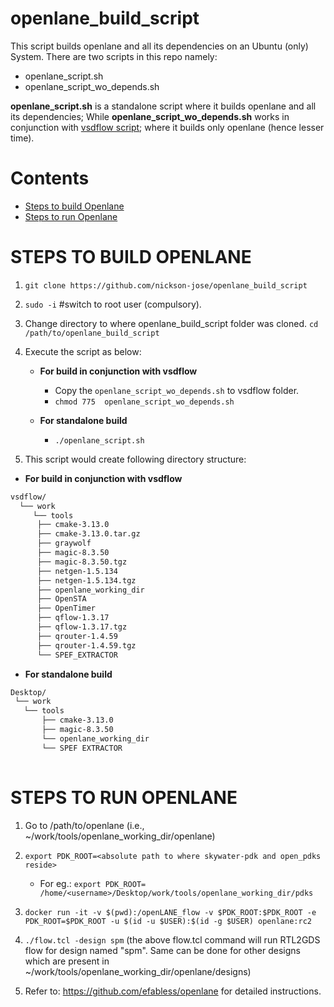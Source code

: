 # openlane_build_script
This script builds openlane and all its dependencies on an Ubuntu (only) System.
There are two scripts in this repo namely:
 - openlane_script.sh
 - openlane_script_wo_depends.sh
 
**openlane_script.sh** is a standalone script where it builds openlane and all its dependencies; While **openlane_script_wo_depends.sh** works in conjunction with [vsdflow script](https://github.com/kunalg123/vsdflow); where it builds only openlane (hence lesser time).

# Contents
- [Steps to build Openlane](#steps-to-build-openlane)
- [Steps to run Openlane](#steps-to-run-openlane)
 
# STEPS TO BUILD OPENLANE

1. `git clone https://github.com/nickson-jose/openlane_build_script`
2. `sudo -i` #switch to root user (compulsory).
3. Change directory to where openlane_build_script folder was cloned. `cd /path/to/openlane_build_script`
4. Execute the script as below:
     
     - **For build in conjunction with vsdflow**
       
        - Copy the `openlane_script_wo_depends.sh` to vsdflow folder.
        - `chmod 775  openlane_script_wo_depends.sh`
      
      - **For standalone build**
       
        - `./openlane_script.sh` 
4. This script would create following directory structure:

- **For build in conjunction with vsdflow**
```bash 
vsdflow/
  └── work
     └── tools
      ├── cmake-3.13.0
      ├── cmake-3.13.0.tar.gz
      ├── graywolf
      ├── magic-8.3.50
      ├── magic-8.3.50.tgz
      ├── netgen-1.5.134
      ├── netgen-1.5.134.tgz
      ├── openlane_working_dir
      ├── OpenSTA
      ├── OpenTimer
      ├── qflow-1.3.17
      ├── qflow-1.3.17.tgz
      ├── qrouter-1.4.59
      ├── qrouter-1.4.59.tgz
      └── SPEF_EXTRACTOR

```
- **For standalone build**
 ```bash  
 Desktop/
  └── work
    └── tools
        ├── cmake-3.13.0 
        ├── magic-8.3.50 
        └── openlane_working_dir
        └── SPEF EXTRACTOR
            
```              
 
# STEPS TO RUN OPENLANE

1. Go to /path/to/openlane (i.e., ~/work/tools/openlane_working_dir/openlane)
2. `export PDK_ROOT=<absolute path to where skywater-pdk and open_pdks reside>`
   
   - For eg.: `export PDK_ROOT= /home/<username>/Desktop/work/tools/openlane_working_dir/pdks`

3. `docker run -it -v $(pwd):/openLANE_flow -v $PDK_ROOT:$PDK_ROOT -e PDK_ROOT=$PDK_ROOT -u $(id -u $USER):$(id -g $USER) openlane:rc2`
4. `./flow.tcl -design spm`
(the above flow.tcl command will run RTL2GDS flow for design named "spm". Same can be done for other designs which are present in ~/work/tools/openlane_working_dir/openlane/designs)
5. Refer to: https://github.com/efabless/openlane for detailed instructions.
